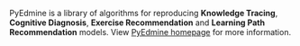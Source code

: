 PyEdmine is a library of algorithms for reproducing **Knowledge Tracing**, **Cognitive Diagnosis**, **Exercise Recommendation** and **Learning Path Recommendation** models. View [PyEdmine homepage](https://zhijiexiong.github.io/sub-page/pyedmine/document/site/index.html) for more information.